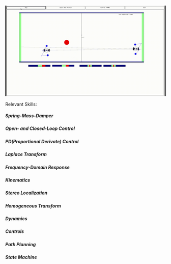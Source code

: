 ![](demo/Roger001.gif)

Relevant Skills:
##### Spring-Mass-Damper
##### Open- and Closed-Loop Control
##### PD(Proportional Derivate) Control
##### Laplace Transform
##### Frequency-Domain Response
##### Kinematics
##### Stereo Localization
##### Homogeneous Transform
##### Dynamics
##### Controls
##### Path Planning
##### State Machine



